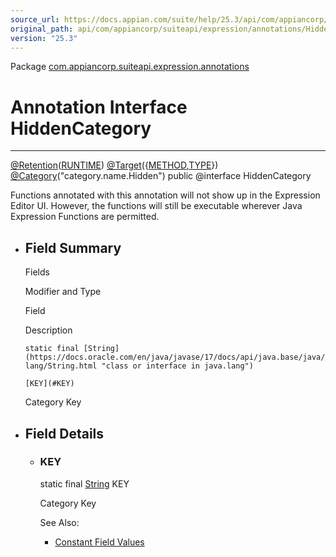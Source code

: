 ```yaml
---
source_url: https://docs.appian.com/suite/help/25.3/api/com/appiancorp/suiteapi/expression/annotations/HiddenCategory.html
original_path: api/com/appiancorp/suiteapi/expression/annotations/HiddenCategory.html
version: "25.3"
---
```


Package [com.appiancorp.suiteapi.expression.annotations](package-summary.html)

# Annotation Interface HiddenCategory

* * *

[@Retention](https://docs.oracle.com/en/java/javase/17/docs/api/java.base/java/lang/annotation/Retention.html "class or interface in java.lang.annotation")([RUNTIME](https://docs.oracle.com/en/java/javase/17/docs/api/java.base/java/lang/annotation/RetentionPolicy.html#RUNTIME "class or interface in java.lang.annotation")) [@Target](https://docs.oracle.com/en/java/javase/17/docs/api/java.base/java/lang/annotation/Target.html "class or interface in java.lang.annotation")({[METHOD](https://docs.oracle.com/en/java/javase/17/docs/api/java.base/java/lang/annotation/ElementType.html#METHOD "class or interface in java.lang.annotation"),[TYPE](https://docs.oracle.com/en/java/javase/17/docs/api/java.base/java/lang/annotation/ElementType.html#TYPE "class or interface in java.lang.annotation")}) [@Category](Category.html "annotation interface in com.appiancorp.suiteapi.expression.annotations")("category.name.Hidden") public @interface HiddenCategory

Functions annotated with this annotation will not show up in the Expression Editor UI. However, the functions will still be executable wherever Java Expression Functions are permitted.

-   ## Field Summary

    Fields

    Modifier and Type

    Field

    Description

    `static final [String](https://docs.oracle.com/en/java/javase/17/docs/api/java.base/java/lang/String.html "class or interface in java.lang")`

    `[KEY](#KEY)`

    Category Key

-   ## Field Details

    -   ### KEY

        static final [String](https://docs.oracle.com/en/java/javase/17/docs/api/java.base/java/lang/String.html "class or interface in java.lang") KEY

        Category Key

        See Also:

        -   [Constant Field Values](../../../../../constant-values.html#com.appiancorp.suiteapi.expression.annotations.HiddenCategory.KEY)